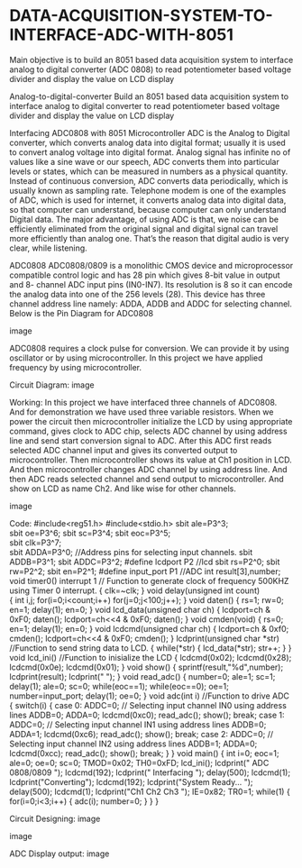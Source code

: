 # DATA-ACQUISITION-SYSTEM-TO-INTERFACE-ADC-WITH-8051
Main objective is to build an 8051 based data acquisition system to interface analog to digital converter (ADC 0808) to read potentiometer based voltage divider and display the value on LCD display

Analog-to-digital-converter
Build an 8051 based data acquisition system to interface analog to digital converter to read potentiometer based voltage divider and display the value on LCD display

Interfacing ADC0808 with 8051 Microcontroller
ADC is the Analog to Digital converter, which converts analog data into digital format; usually it is used to convert analog voltage into digital format. Analog signal has infinite no of values like a sine wave or our speech, ADC converts them into particular levels or states, which can be measured in numbers as a physical quantity. Instead of continuous conversion, ADC converts data periodically, which is usually known as sampling rate. Telephone modem is one of the examples of ADC, which is used for internet, it converts analog data into digital data, so that computer can understand, because computer can only understand Digital data. The major advantage, of using ADC is that, we noise can be efficiently eliminated from the original signal and digital signal can travel more efficiently than analog one. That’s the reason that digital audio is very clear, while listening.

ADC0808
ADC0808/0809 is a monolithic CMOS device and microprocessor compatible control logic and has 28 pin which gives 8-bit value in output and 8- channel ADC input pins (IN0-IN7). Its resolution is 8 so it can encode the analog data into one of the 256 levels (28). This device has three channel address line namely: ADDA, ADDB and ADDC for selecting channel. Below is the Pin Diagram for ADC0808

image

ADC0808 requires a clock pulse for conversion. We can provide it by using oscillator or by using microcontroller. In this project we have applied frequency by using microcontroller.

Circuit Diagram:
image

Working:
In this project we have interfaced three channels of ADC0808. And for demonstration we have used three variable resistors. When we power the circuit then microcontroller initialize the LCD by using appropriate command, gives clock to ADC chip, selects ADC channel by using address line and send start conversion signal to ADC. After this ADC first reads selected ADC channel input and gives its converted output to microcontroller. Then microcontroller shows its value at Ch1 position in LCD. And then microcontroller changes ADC channel by using address line. And then ADC reads selected channel and send output to microcontroller. And show on LCD as name Ch2. And like wise for other channels.

image

Code:
#include<reg51.h>
#include<stdio.h>
sbit ale=P3^3;  
sbit oe=P3^6; 
sbit sc=P3^4; 
sbit eoc=P3^5;  
sbit clk=P3^7;  
sbit ADDA=P3^0;  //Address pins for selecting input channels.
sbit ADDB=P3^1;
sbit ADDC=P3^2;
#define lcdport P2  //lcd 
sbit rs=P2^0;
sbit rw=P2^2;
sbit en=P2^1;
#define input_port P1  //ADC
int result[3],number;
void timer0() interrupt 1  // Function to generate clock of frequency 500KHZ using Timer 0 interrupt.
{
clk=~clk;
}
void delay(unsigned int count)  
{
int i,j;
for(i=0;i<count;i++)
  for(j=0;j<100;j++);
}
void daten()
{
    rs=1;
    rw=0;
    en=1;
    delay(1);
    en=0;
}
void lcd_data(unsigned char ch)
{
    lcdport=ch & 0xF0;
    daten();
    lcdport=ch<<4 & 0xF0;
    daten();
}
void cmden(void)
{
    rs=0;
    en=1;
    delay(1);
    en=0;
}
void lcdcmd(unsigned char ch)
{
    lcdport=ch & 0xf0;
    cmden();
    lcdport=ch<<4 & 0xF0;
    cmden();
}
lcdprint(unsigned char *str)  //Function to send string data to LCD.
{
    while(*str)
    {
        lcd_data(*str);
        str++;
    }
}
void lcd_ini()  //Function to inisialize the LCD
{
    lcdcmd(0x02);
    lcdcmd(0x28);
    lcdcmd(0x0e);
    lcdcmd(0x01);
}
void show()
{ 
sprintf(result,"%d",number);
   lcdprint(result);
   lcdprint("  ");
}
void read_adc()
{
   number=0;
   ale=1;
   sc=1;
   delay(1);
   ale=0;
   sc=0;
   while(eoc==1);
   while(eoc==0);
   oe=1;
   number=input_port;
   delay(1);
   oe=0;
}
void adc(int i)  //Function to drive ADC
{
switch(i)
  {
   case 0:
    ADDC=0;  // Selecting input channel IN0 using address lines
    ADDB=0;
    ADDA=0;
    lcdcmd(0xc0);
    read_adc();
    show();
    break;
   case 1:
    ADDC=0;  // Selecting input channel IN1 using address lines
    ADDB=0;
    ADDA=1;
    lcdcmd(0xc6);
    read_adc();
    show();
   break;
   case 2:
    ADDC=0;  // Selecting input channel IN2 using address lines
    ADDB=1;
    ADDA=0;
    lcdcmd(0xcc);
    read_adc();
    show();
    break;
  }
}
void main()
{
 int i=0;
 eoc=1;
 ale=0;
 oe=0;
 sc=0;
 TMOD=0x02;
 TH0=0xFD;
lcd_ini();
lcdprint(" ADC 0808/0809  ");
lcdcmd(192);
lcdprint("  Interfacing   ");
delay(500);
lcdcmd(1);
lcdprint("Converting");
lcdcmd(192);
lcdprint("System Ready...   ");
delay(500);
lcdcmd(1);
lcdprint("Ch1   Ch2   Ch3 ");
 IE=0x82;
 TR0=1;
while(1)
{
   for(i=0;i<3;i++)
   {
     adc(i);
     number=0;
   }
}
}
 

Circuit Designing:
image

image

ADC Display output:
image
